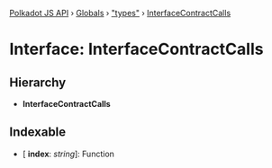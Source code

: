 [Polkadot JS API](../README.md) › [Globals](../globals.md) › ["types"](../modules/_types_.md) › [InterfaceContractCalls](_types_.interfacecontractcalls.md)

# Interface: InterfaceContractCalls

## Hierarchy

* **InterfaceContractCalls**

## Indexable

* \[ **index**: *string*\]: Function
